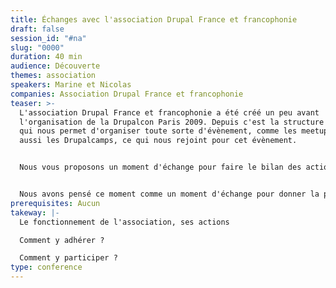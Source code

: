 ```yaml
---
title: Échanges avec l'association Drupal France et francophonie
draft: false
session_id: "#na"
slug: "0000"
duration: 40 min
audience: Découverte
themes: association
speakers: Marine et Nicolas
companies: Association Drupal France et francophonie
teaser: >-
  L'association Drupal France et francophonie a été créé un peu avant
  l'organisation de la Drupalcon Paris 2009. Depuis c'est la structure juridique
  qui nous permet d'organiser toute sorte d'évènement, comme les meetups mais
  aussi les Drupalcamps, ce qui nous rejoint pour cet évènement.


  Nous vous proposons un moment d'échange pour faire le bilan des actions de l'association, de ses besoins pour la maintenir active.


  Nous avons pensé ce moment comme un moment d'échange pour donner la parole à la communauté !
prerequisites: Aucun
takeway: |-
  Le fonctionnement de l'association, ses actions

  Comment y adhérer ?

  Comment y participer ?
type: conference
---
```

